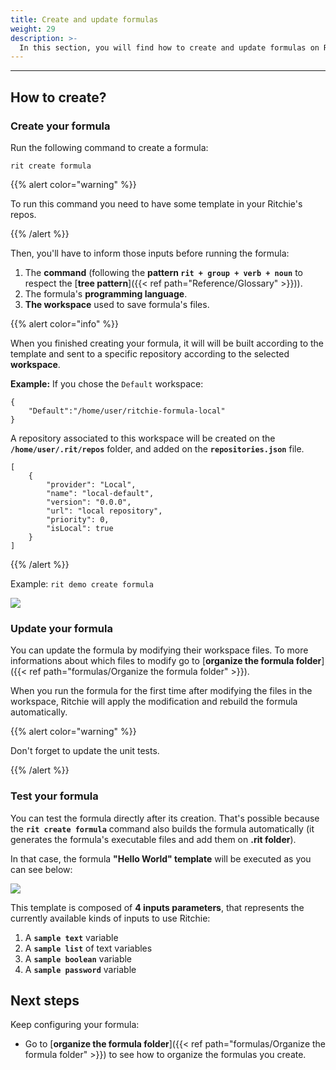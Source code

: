 ```yaml
---
title: Create and update formulas
weight: 29
description: >-
  In this section, you will find how to create and update formulas on Ritchie and test them.
---
```


---

## **How to create?**

### **Create your formula**

Run the following command to create a formula:

```text
rit create formula
```

{{% alert color="warning" %}}

To run this command you need to have some template in your Ritchie's repos.

{{% /alert %}}

Then, you'll have to inform those inputs before running the formula:

1. The **command** (following the **pattern `rit + group + verb + noun`** to respect the [**tree pattern**]({{< ref path="Reference/Glossary" >}})).
2. The formula's **programming language**.
3. **The workspace** used to save formula's files.


{{% alert color="info" %}}

When you finished creating your formula, it will will be built according to the template and sent to a specific repository according to the selected **workspace**.

**Example:** If you chose the `Default` workspace:

```text
{
    "Default":"/home/user/ritchie-formula-local"
}
```

A repository associated to this workspace will be created on the **`/home/user/.rit/repos`** folder, and added on the **`repositories.json`** file.

```text
[
	{
		"provider": "Local",
		"name": "local-default",
		"version": "0.0.0",
		"url": "local repository",
		"priority": 0,
		"isLocal": true
	}
]
```

{{% /alert %}}

Example: `rit demo create formula`

![](/shared/rit_create_formula.gif)

### **Update your formula**

You can update the formula by modifying their workspace files.
To more informations about which files to modify go to [**organize the formula folder**]({{< ref path="formulas/Organize the formula folder" >}}).

When you run the formula for the first time after modifying the files in the workspace, Ritchie will apply the modification and rebuild the formula automatically.

{{% alert color="warning" %}}

Don't forget to update the unit tests.

{{% /alert %}}

### **Test your formula**

You can test the formula directly after its creation. That's possible because the **`rit create formula`** command also builds the formula automatically (it generates the formula's executable files and add them on **.rit folder**).

In that case, the formula **"Hello World" template** will be executed as you can see below:

![](/shared/rit_demo_hello-world.gif)

This template is composed of **4 inputs parameters**, that represents the currently available kinds of inputs to use Ritchie:

1. A **`sample text`** variable
2. A **`sample list`** of text variables
3. A **`sample boolean`** variable
4. A **`sample password`** variable



## **Next steps**
Keep configuring your formula:
- Go to [**organize the formula folder**]({{< ref path="formulas/Organize the formula folder" >}}) to see how to organize the formulas you create.
